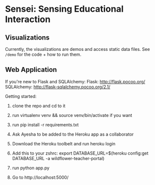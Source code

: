 # Sensei: Sensing Educational Interaction
## Visualizations

Currently, the visualizations are demos and access static data files. See `/demo` for the code + how to run them.

## Web Application 

If you're new to Flask and SQLAlchemy:
Flask: http://flask.pocoo.org/
SQLAlchemy: http://flask-sqlalchemy.pocoo.org/2.1/

Getting started:

1. clone the repo and cd to it

1. run virtualenv venv && source venv/bin/activate if you want

1. run pip install -r requirements.txt

1. Ask Ayesha to be added to the Heroku app as a collaborator

1. Download the Heroku toolbelt and run heroku login

1. Add this to your zshrc: export DATABASE_URL=$(heroku config:get DATABASE_URL -a wildflower-teacher-portal)

1. run python app.py

1. Go to http://localhost:5000/

